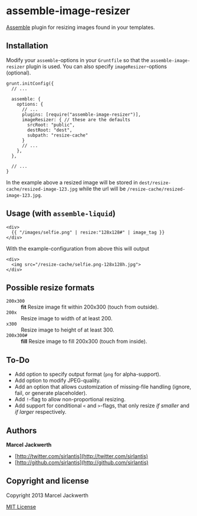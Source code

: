 # assemble-image-resizer

[Assemble](http://assemble.io) plugin for resizing images found in your templates.

## Installation

Modify your `assemble`-options in your `Gruntfile` so that the `assemble-image-resizer` plugin is used. You can also specify `imageResizer`-options (optional).

    grunt.initConfig({
      // ...
      
      assemble: {
        options: {
          // ...
          plugins: [require("assemble-image-resizer")],
          imageResizer: { // these are the defaults
            srcRoot: "public",
            destRoot: "dest",
            subpath: "resize-cache"
          }
          // ...
        },
      },
      
      // ...
    }
    
In the example above a resized image will be stored in `dest/resize-cache/resized-image-123.jpg` while the url will be `/resize-cache/resized-image-123.jpg`.

## Usage (with `assemble-liquid`)
    
    <div>
      {{ "/images/selfie.png" | resize:"128x128#" | image_tag }}
    </div>
    
With the example-configuration from above this will output

    <div>
      <img src="/resize-cache/selfie.png-128x128h.jpg">
    </div>

## Possible resize formats

<dl>
  <dt><code>200x300</code></dt>
  <dd><strong>fit</strong> Resize image fit within 200x300 (touch from outside).</dd>

  <dt><code>200x</code></dt>  
  <dd>Resize image to width of at least 200.</dd>

  <dt><code>x300</code></dt>
  <dd>Resize image to height of at least 300.</dd>
  
  <dt><code>200x300#</code></dt>
  <dd><strong>fill</strong> Resize image to fill 200x300 (touch from inside).</dd>
</dl>

## To-Do

- Add option to specify output format (`png` for alpha-support).
- Add option to modify JPEG-quality.
- Add an option that allows customization of missing-file handling (ignore, fail, or generate placeholder).
- Add `!`-flag to allow non-proportional resizing.
- Add support for conditional `<` and `>`-flags, that only resize *if smaller* and *if larger* respectively.

## Authors

**Marcel Jackwerth**

+ [http://twitter.com/sirlantis](http://twitter.com/sirlantis)
+ [http://github.com/sirlantis](http://github.com/sirlantis)

## Copyright and license

Copyright 2013 Marcel Jackwerth

[MIT License](LICENSE-MIT)
